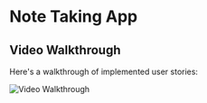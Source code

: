 # Note Taking App

## Video Walkthrough

Here's a walkthrough of implemented user stories:

<img src='https://imgur.com/4JxKH36.mp4' title='Video Walkthrough' width='' alt='Video Walkthrough' />

